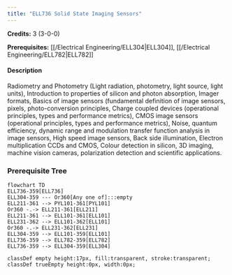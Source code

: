 ```yaml
---
title: "ELL736 Solid State Imaging Sensors"
---
```

**Credits:** 3 (3-0-0)

**Prerequisites:** [[/Electrical Engineering/ELL304|ELL304]], [[/Electrical Engineering/ELL782|ELL782]]

#### Description
Radiometry and Photometry (Light radiation, photometry, light source, light units), Introduction to properties of silicon and photon absorption, Imager formats, Basics of image sensors (fundamental definition of image sensors, pixels, photo-conversion principles, Charge coupled devices (operational principles, types and performance metrics), CMOS image sensors (operational principles, types and performance metrics), Noise, quantum efficiency, dynamic range and modulation transfer function analysis in image sensors, High speed image sensors, Back side illumination, Electron multiplication CCDs and CMOS, Colour detection in silicon, 3D imaging, machine vision cameras, polarization detection and scientific applications.

### Prerequisite Tree

```mermaid
flowchart TD
ELL736-359[ELL736]
ELL304-359 --- Or360[Any one of]:::empty
ELL211-361 --> PYL101-361[PYL101]
Or360 -.-> ELL211-361[ELL211]
ELL211-361 --> ELL101-361[ELL101]
ELL231-362 --> ELL101-362[ELL101]
Or360 -.-> ELL231-362[ELL231]
ELL304-359 --> ELL101-359[ELL101]
ELL736-359 --> ELL782-359[ELL782]
ELL736-359 --> ELL304-359[ELL304]

classDef empty height:17px, fill:transparent, stroke:transparent;
classDef trueEmpty height:0px, width:0px;
```